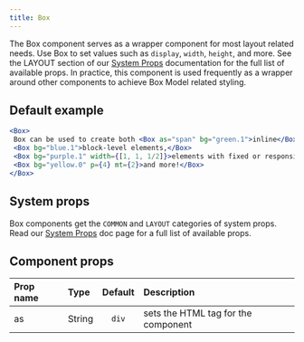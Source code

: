 ```yaml
---
title: Box
---
```



The Box component serves as a wrapper component for most layout related needs. Use Box to set values such as `display`,  `width`, `height`, and more. See the LAYOUT section of our [System Props](/components/docs/system-props) documentation for the full list of available props. In practice, this component is used frequently as a wrapper around other components to achieve Box Model related styling.

## Default example

```.jsx
<Box>
 Box can be used to create both <Box as="span" bg="green.1">inline</Box> and
 <Box bg="blue.1">block-level elements,</Box>
 <Box bg="purple.1" width={[1, 1, 1/2]}>elements with fixed or responsive width and height,</Box>
 <Box bg="yellow.0" p={4} mt={2}>and more!</Box>
</Box>
```

## System props

Box components get the `COMMON` and `LAYOUT` categories of system props. Read our [System Props](/components/docs/system-props) doc page for a full list of available props.

## Component props

| Prop name | Type | Default | Description |
| :- | :- | :-: | :- |
| as | String | `div` | sets the HTML tag for the component|
